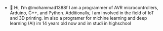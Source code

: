 - 👋 Hi, I’m @mohammad1388f
I am a programmer of AVR microcontrollers, Arduino, C++, and Python. Additionally, I am involved in the field of IoT and 3D printing.
im also a programer for michine learning and deep learning (AI)
im 14 years old now and im studi in highschool 
